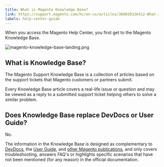```yaml
---
title: What is Magento Knowledge Base?
link: https://support.magento.com/hc/en-us/articles/360020326412-What-is-Magento-Knowledge-Base-
labels: help-center-guide
---
```


When you access the Magento Help Center, you first get to the Magento Knowledge Base.

 ![magento-knowledge-base-landing.png](https://support.magento.com/hc/article_attachments/360016527971/magento-knowledge-base-landing.png)

 What is Knowledge Base?
-----------------------

 The Magento Support Knowledge Base is a collection of articles based on the support tickets that Magento customers or partners submit.

 Every Knowledge Base article covers a real-life issue or question and may be viewed as a reply to a submitted support ticket helping others to solve a similar problem.

 Does Knowledge Base replace DevDocs or User Guide?
--------------------------------------------------

 No.

 The information in the Knowledge Base is designed as complementary to [DevDocs](http://devdocs.magento.com/), the [User Guide](http://docs.magento.com/m2/ee/user_guide/getting-started.html), and [other Magento publications](https://magento.com/resources/technical), and only covers troubleshooting, answers FAQ's or highlights specific scenarios that have not been mentioned (for any reason) in the official documentation.

